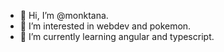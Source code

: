 - 👋 Hi, I’m @monktana.
- 👀 I’m interested in webdev and pokemon.
- 🌱 I’m currently learning angular and typescript.
